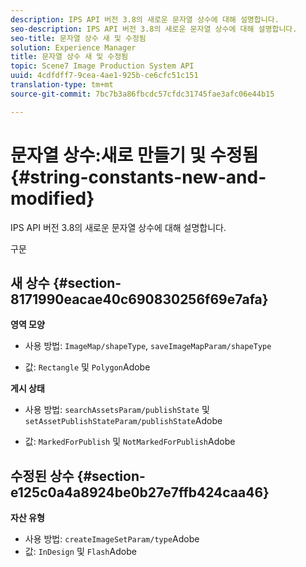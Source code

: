 ```yaml
---
description: IPS API 버전 3.8의 새로운 문자열 상수에 대해 설명합니다.
seo-description: IPS API 버전 3.8의 새로운 문자열 상수에 대해 설명합니다.
seo-title: 문자열 상수 새 및 수정됨
solution: Experience Manager
title: 문자열 상수 새 및 수정됨
topic: Scene7 Image Production System API
uuid: 4cdfdff7-9cea-4ae1-925b-ce6cfc51c151
translation-type: tm+mt
source-git-commit: 7bc7b3a86fbcdc57cfdc31745fae3afc06e44b15

---
```



# 문자열 상수:새로 만들기 및 수정됨{#string-constants-new-and-modified}

IPS API 버전 3.8의 새로운 문자열 상수에 대해 설명합니다.

구문

## 새 상수 {#section-8171990eacae40c690830256f69e7afa}

**영역 모양**

* 사용 방법: `ImageMap/shapeType`, `saveImageMapParam/shapeType`

* 값: `Rectangle` 및 `Polygon`Adobe

**게시 상태**

* 사용 방법: `searchAssetsParam/publishState` 및 `setAssetPublishStateParam/publishState`Adobe

* 값: `MarkedForPublish` 및 `NotMarkedForPublish`Adobe

## 수정된 상수 {#section-e125c0a4a8924be0b27e7ffb424caa46}

**자산 유형**

* 사용 방법: `createImageSetParam/type`Adobe
* 값: `InDesign` 및 `Flash`Adobe

